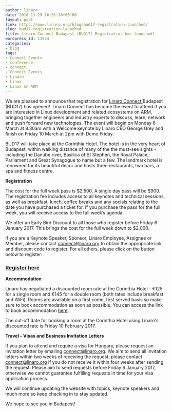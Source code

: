 ```yaml
---
author: linaro
date: 2016-11-29 16:51:38+00:00
layout: post
link: https://www.linaro.org/blog/bud17-registration-launched/
slug: bud17-registration-launched
title: Linaro Connect Budapest (BUD17) Registration has launched!
wordpress_id: 11924
categories:
- blog
tags:
- Connect Events
- conference
- connect
- Connect Events
- Linaro
- Linux
- Linux on ARM
---
```


We are pleased to announce that registration for [Linaro Connect ](http://connect.linaro.org/attend/)Budapest (BUD17) has opened!  Linaro Connect has become the event to attend if you are interested in Linux development and related ecosystems on ARM, bringing together engineers and industry experts to discuss, learn, network and push forward new technologies. The event will begin on Monday 6 March at 8.30am with a Welcome keynote by Linaro CEO George Grey and finish on Friday 10 March at 2pm with Demo Friday.

BUD17 will take place at the Corinthia Hotel. The hotel is in the very heart of Budapest, within walking distance of many of the the must-see sights - including the Danube river, Basilica of St Stephen, the Royal Palace, Parliament and Great Synagogue to name but a few. The landmark hotel is renowned for its beautiful decor and hosts three restaurants, two bars, a spa and fitness centre.

**Registration**

The cost for the full week pass is $2,500. A single day pass will be $900. The registration fee includes access to all keynotes and technical sessions, as well as breakfast, lunch, coffee breaks and any socials relating to the date you have purchased a ticket for. If you purchase the pass for the full week, you will receive access to the full week’s agenda.

We offer an Early Bird Discount to all those who register before Friday 6 January 2017. This brings the cost for the full week down to $2,000.

If you are a Keynote Speaker, Sponsor, Linaro Employee, Assignee or Member, please contact [connect@linaro.org](mailto:connect@linaro.org) to obtain the appropriate link and discount code to register. For all others, please click on the button below to register:


### **[Register here ](http://linaro.co/BUD17)**


**Accommodation**

Linaro has negotiated a discounted room rate at the Corinthia Hotel - €125 for a single room and €145 for a double room (both rates include breakfast and WiFi). Rooms are available on a first come, first served basis so make sure to book accommodation as soon as possible. You can access the link to book accommodation [here](https://gc.synxis.com/rez.aspx?Hotel=28704&Chain=11693&template=RBE&arrive=3/4/2017&depart=3/8/2017&adult=1&child=0&group=1703H2RSOU_002&utm_source=MICE&utm_medium=MICE&utm_campaign=Mice-budapestGroup1703H2RSOU_002).

The cut-off date for booking a room at the Corinthia Hotel using Linaro's discounted rate is Friday 10 February 2017.

**Travel - Visas and Business Invitation Letters**

If you plan to attend and require a visa for Hungary, please request an invitation letter by emailing [connect@linaro.org](mailto:connect@linaro.org). We aim to send all invitation letters within two weeks of receiving the request, please contact [connect@linaro.org](mailto:connect@linaro.org) if you do not receive it within four weeks after sending the request. Please aim to send requests before Friday 6 January 2017, otherwise we cannot guarantee fulfilling requests in time for your visa application process.

We will continue updating the website with topics, keynote speakers and much more so keep checking in to stay updated.

We hope to see you in Budapest!
